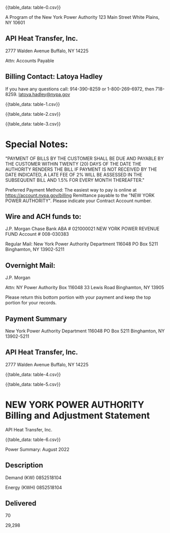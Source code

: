 {{table_data: table-0.csv}}

A Program of the New York Power Authority
123 Main Street
White Plains, NY 10601

## API Heat Transfer, Inc.

2777 Walden Avenue
Buffalo, NY 14225

Attn: Accounts Payable

## Billing Contact: Latoya Hadley

If you have any questions call: 914-390-8259
or 1-800-269-6972, then 718-8259.
latoya.hadley@nypa.gov

{{table_data: table-1.csv}}


{{table_data: table-2.csv}}


{{table_data: table-3.csv}}

# Special Notes: 

"PAYMENT OF BILLS BY THE CUSTOMER SHALL BE DUE AND PAYABLE BY THE CUSTOMER WITHIN TWENTY (20) DAYS OF THE DATE THE AUTHORITY RENDERS THE BILL IF PAYMENT IS NOT RECEIVED BY THE DATE INDICATED, A LATE FEE OF 2\% WILL BE ASSESSED IN THE SUBSEQUENT BILL AND 1.5\% FOR EVERY MONTH THEREAFTER."

Preferred Payment Method: The easiest way to pay is online at https://account.nypa.gov/billing Remittance payable to the "NEW YORK POWER AUTHORITY". Please indicate your Contract Account number.

## Wire and ACH funds to:

J.P. Morgan Chase Bank
ABA \# 021000021
NEW YORK POWER REVENUE FUND
Account \# 008-030383

Regular Mail:
New York Power Authority
Department 116048
PO Box 5211
Binghamton, NY 13902-5211

## Overnight Mail:

J.P. Morgan

Attn: NY Power Authority Box 116048
33 Lewis Road
Binghamton, NY 13905

Please return this bottom portion with your payment and keep the top portion for your records.

## Payment Summary

New York Power Authority
Department 116048
PO Box 5211
Binghamton, NY 13902-5211

## API Heat Transfer, Inc.

2777 Walden Avenue
Buffalo, NY 14225

{{table_data: table-4.csv}}

{{table_data: table-5.csv}}

# NEW YORK POWER AUTHORITY <br> Billing and Adjustment Statement 

API Heat Transfer, Inc.

{{table_data: table-6.csv}}

Power Summary: August 2022

## Description

Demand (KW)
0852518104

Energy (KWH)
0852518104

## Delivered

70

29,298
